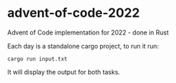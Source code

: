 # advent-of-code-2022
Advent of Code implementation for 2022 - done in Rust

Each day is a standalone cargo project, to run it run:
```shell
cargo run input.txt
```

It will display the output for both tasks.
